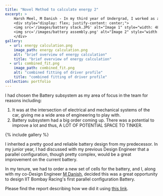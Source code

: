 ```yaml
---
title: "Novel Method to calculate energy 2"
excerpt: >
    Harsh Meel, M Danish - In my third year of Undergrad, I worked as a Mechanical Design Engineer for [IIT Bombay Racing](https://www.iitbracing.org/). The team builds a battery-run formula-style car from scratch in a year and competes at Formula Student UK, an international student competition, where we won the Design Event in 2021.
    <div style="display: flex; justify-content: center;">
    <img src='/images/battery stack.JPG' alt="Image 1" style="width: 48%; margin-right: 4%;">
    <img src='/images/battery assembly.png' alt="Image 2" style="width: 48%;">
    </div>
gallery:
  - url: energy calculation.png
    image_path: energy calculation.png
    alt: "brief overview of energy calculation"
    title: "brief overview of energy calculation"
  - url: combined_fit.png
    image_path: combined_fit.png
    alt: "combined fitting of driver profile"
    title: "combined fitting of driver profile"
collection: portfolio
---
```


I had chosen the Battery subsystem as my area of focus in the team for reasons including:

1. It was at the intersection of electrical and mechanical systems of the car, giving me a wide area of engineering to play with.
2. Battery subsystem had a big order coming up. There was a potential to improve a lot and thus, A LOT OF POTENTIAL SPACE TO TINKER.

{% include gallery %}

I inherited a pretty good and reliable battery design from my predecessor. In my junior year, I had discussed with my previous Design Engineer that a parallel configuration, though pretty complex, would be a great improvement on the current battery.

In my tenure, we had to order a new set of cells for the battery, and I, along with my co-Design Engineer [M Danish](https://www.linkedin.com/in/danish-m-444848198/), decided this was a great opportunity to design IIT Bombay Racing's first parallel configuration Battery.

Please find the report describing how we did it using [this link](https://harshmeel.github.io/files/Harsh_Energy_calculation_Summary.pdf).
